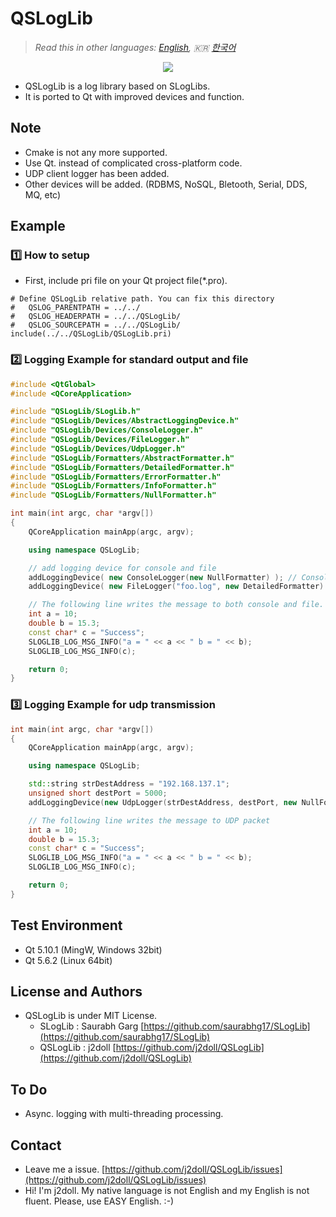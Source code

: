 # QSLogLib

> *Read this in other languages: [English](README.md), :kr: [한국어](README.ko.md)*

<p align="center"><img src="https://github.com/j2doll/QSLogLib/raw/master/markdown.data/qsloglib1.jpg"></p>

- QSLogLib is a log library based on SLogLibs.
- It is ported to Qt with improved devices and function.

## Note
- Cmake is not any more supported. 
- Use Qt. instead of complicated cross-platform code.
- UDP client logger has been added. 
- Other devices will be added. (RDBMS, NoSQL, Bletooth, Serial, DDS, MQ, etc)

## Example

### :one: How to setup

- First, include pri file on your Qt project file(*.pro).

```qmake
# Define QSLogLib relative path. You can fix this directory
#   QSLOG_PARENTPATH = ../../
#   QSLOG_HEADERPATH = ../../QSLogLib/
#   QSLOG_SOURCEPATH = ../../QSLogLib/
include(../../QSLogLib/QSLogLib.pri)
```

### :two: Logging Example for standard output and file

```cpp
#include <QtGlobal>
#include <QCoreApplication>

#include "QSLogLib/SLogLib.h"
#include "QSLogLib/Devices/AbstractLoggingDevice.h"
#include "QSLogLib/Devices/ConsoleLogger.h"
#include "QSLogLib/Devices/FileLogger.h"
#include "QSLogLib/Devices/UdpLogger.h"
#include "QSLogLib/Formatters/AbstractFormatter.h"
#include "QSLogLib/Formatters/DetailedFormatter.h"
#include "QSLogLib/Formatters/ErrorFormatter.h"
#include "QSLogLib/Formatters/InfoFormatter.h"
#include "QSLogLib/Formatters/NullFormatter.h"

int main(int argc, char *argv[])
{
    QCoreApplication mainApp(argc, argv);

    using namespace QSLogLib;

    // add logging device for console and file	
    addLoggingDevice( new ConsoleLogger(new NullFormatter) ); // Console + nullFormat
    addLoggingDevice( new FileLogger("foo.log", new DetailedFormatter) ); // File + detailedFormat

    // The following line writes the message to both console and file.
    int a = 10;
    double b = 15.3;
    const char* c = "Success";
    SLOGLIB_LOG_MSG_INFO("a = " << a << " b = " << b);
    SLOGLIB_LOG_MSG_INFO(c);

    return 0;
}
```

### :three: Logging Example for udp transmission

```cpp
int main(int argc, char *argv[])
{
	QCoreApplication mainApp(argc, argv);

	using namespace QSLogLib;

	std::string strDestAddress = "192.168.137.1";
	unsigned short destPort = 5000;
	addLoggingDevice(new UdpLogger(strDestAddress, destPort, new NullFormatter));

	// The following line writes the message to UDP packet 
	int a = 10;
	double b = 15.3;
	const char* c = "Success";
	SLOGLIB_LOG_MSG_INFO("a = " << a << " b = " << b);
	SLOGLIB_LOG_MSG_INFO(c);

	return 0;
}
```

## Test Environment

- Qt 5.10.1 (MingW, Windows 32bit)
- Qt 5.6.2 (Linux 64bit)

## License and Authors

- QSLogLib is under MIT License. 
	- SLogLib : Saurabh Garg [https://github.com/saurabhg17/SLogLib](https://github.com/saurabhg17/SLogLib)
	- QSLogLib : j2doll [https://github.com/j2doll/QSLogLib](https://github.com/j2doll/QSLogLib)

## To Do
- Async. logging with multi-threading processing.

## Contact
- Leave me a issue. [https://github.com/j2doll/QSLogLib/issues](https://github.com/j2doll/QSLogLib/issues) 
- Hi! I'm j2doll. My native language is not English and my English is not fluent. Please, use EASY English. :-)

